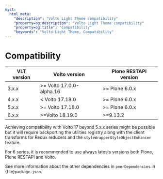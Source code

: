 ```yaml
---
myst:
  html_meta:
    "description": "Volto Light Theme compatibility"
    "property=og:description": "Volto Light Theme compatibility"
    "property=og:title": "Compatibility"
    "keywords": "Volto Light Theme, Compatibility"
---
```


# Compatibility

| VLT version | Volto version | Plone RESTAPI version |
|-------------|---------------|-----------------------|
| 3.x.x       |   >= Volto 17.0.0-alpha.16  | >= Plone 6.0.x |
| 4.x.x       |   < Volto 17.18.0  | >= Plone 6.0.x |
| 5.x.x       |   >= Volto 17.18.0 | >= Plone 6.0.x |
| 6.x.x       |   >=Volto 18.19.0  | >=9.13.2 |

Achieving compatibility with Volto 17 beyond 5.x.x series might be possible but it will require backporting the utilities registry along with the client transforms for Redux reducers and the `styleWrapperStyleObjectEnhancer` feature.

For 6 series, it is recommended to use always latests versions both Plone, Plone RESTAPI and Volto.

See more information about the other dependencies in `peerDependencies` in {file}`package.json`.
